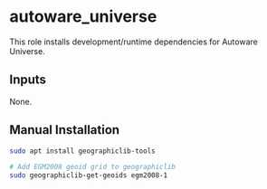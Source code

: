# autoware_universe

This role installs development/runtime dependencies for Autoware Universe.

## Inputs

None.

## Manual Installation

```bash
sudo apt install geographiclib-tools

# Add EGM2008 geoid grid to geographiclib
sudo geographiclib-get-geoids egm2008-1
```